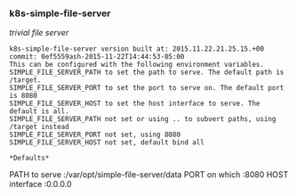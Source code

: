 ### k8s-simple-file-server

*trivial file server*

```
k8s-simple-file-server version built at: 2015.11.22.21.25.15.+00 commit: 0ef5559ash-2015-11-22T14:44:53-05:00
This can be configured with the following environment variables.
SIMPLE_FILE_SERVER_PATH to set the path to serve. The default path is /target.
SIMPLE_FILE_SERVER_PORT to set the port to serve on. The default port is 8080
SIMPLE_FILE_SERVER_HOST to set the host interface to serve. The default is all.
SIMPLE_FILE_SERVER_PATH not set or using .. to subvert paths, using /target instead
SIMPLE_FILE_SERVER_PORT not set, using 8080
SIMPLE_FILE_SERVER_HOST not set, default bind all

*Defaults*

```
PATH to serve  :/var/opt/simple-file-server/data
PORT on which  :8080
HOST interface :0.0.0.0
```

